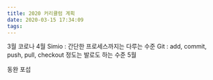```yaml
---
title: 2020 커리큘럼 계획
date: 2020-03-15 17:34:09
tags:
---
```


3월
    코로나
4월
    Simio : 간단한 프로세스까지는 다루는 수준
    Git : add, commit, push, pull, checkout 정도는 발로도 하는 수준
5월

동완 포섭
